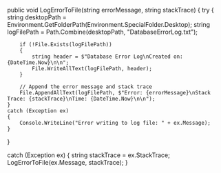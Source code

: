 public void LogErrorToFile(string errorMessage, string stackTrace)
{
    try
    {
        string desktopPath = Environment.GetFolderPath(Environment.SpecialFolder.Desktop);
        string logFilePath = Path.Combine(desktopPath, "DatabaseErrorLog.txt");

        if (!File.Exists(logFilePath))
        {
            string header = $"Database Error Log\nCreated on: {DateTime.Now}\n\n";
            File.WriteAllText(logFilePath, header);
        }

        // Append the error message and stack trace
        File.AppendAllText(logFilePath, $"Error: {errorMessage}\nStack Trace: {stackTrace}\nTime: {DateTime.Now}\n\n");
    }
    catch (Exception ex)
    {
        Console.WriteLine("Error writing to log file: " + ex.Message);
    }
}

catch (Exception ex)
{
    string stackTrace = ex.StackTrace;
    LogErrorToFile(ex.Message, stackTrace);
}